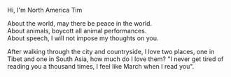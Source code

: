 Hi, I'm North America Tim

About the world, may there be peace in the world.\
About animals, boycott all animal performances.\
About speech, I will not impose my thoughts on you.

After walking through the city and countryside, I love two places, one in Tibet and one in South Asia, how much do I love them? "I never get tired of reading you a thousand times, I feel like March when I read you".
